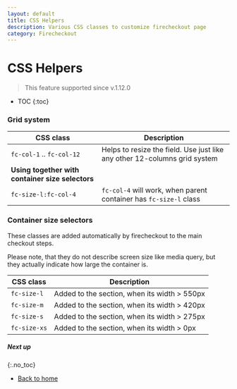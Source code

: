 ```yaml
---
layout: default
title: CSS Helpers
description: Various CSS classes to customize firecheckout page
category: Firecheckout
---
```


# CSS Helpers

> This feature supported since v.1.12.0

* TOC
{:toc}

### Grid system

CSS class                   | Description
----------------------------|--------------------------
`fc-col-1` .. `fc-col-12`   | Helps to resize the field. Use just like any other 12-columns grid system
**Using together with container size selectors** |
`fc-size-l:fc-col-4`        | `fc-col-4` will work, when parent container has `fc-size-l` class

### Container size selectors

These classes are added automatically by firecheckout to the main checkout steps.

Please note, that they do not describe screen size like media query, but they
actually indicate how large the container is.

CSS class   | Description
------------|-----------
`fc-size-l` | Added to the section, when its width > 550px
`fc-size-m` | Added to the section, when its width > 420px
`fc-size-s` | Added to the section, when its width > 275px
`fc-size-xs`| Added to the section, when its width > 0px

##### Next up
{:.no_toc}

 -  [Back to home](/m2/extensions/firecheckout)
